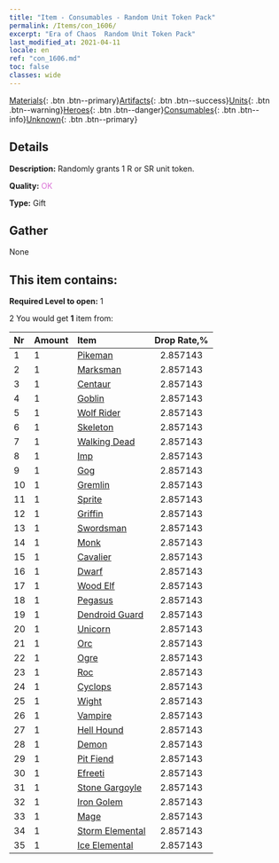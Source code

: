 ```yaml
---
title: "Item - Consumables - Random Unit Token Pack"
permalink: /Items/con_1606/
excerpt: "Era of Chaos  Random Unit Token Pack"
last_modified_at: 2021-04-11
locale: en
ref: "con_1606.md"
toc: false
classes: wide
---
```

 [Materials](/Items/){: .btn .btn--primary}[Artifacts](/Items/Artifacts/){: .btn .btn--success}[Units](/Items/Units/){: .btn .btn--warning}[Heroes](/Items/Heroes/){: .btn .btn--danger}[Consumables](/Items/Consumables/){: .btn .btn--info}[Unknown](/Items/Unknown/){: .btn .btn--primary}

## Details
 **Description:** Randomly grants 1 R or SR unit token.

 **Quality:** <span style="color: #DA70D6">OK</span>

 **Type:** Gift

## Gather

  None

## This item contains:

 **Required Level to open:** 1

 2 You would get **1** item  from:

  | Nr | Amount |     Item    | Drop Rate,% |
  |:---|:-------|:------------|:---------:|
  | 1 | 1 | [Pikeman](/Items/unt_190/) | 2.857143 | 
  | 2 | 1 | [Marksman](/Items/unt_191/) | 2.857143 | 
  | 3 | 1 | [Centaur](/Items/unt_199/) | 2.857143 | 
  | 4 | 1 | [Goblin](/Items/unt_217/) | 2.857143 | 
  | 5 | 1 | [Wolf Rider](/Items/unt_218/) | 2.857143 | 
  | 6 | 1 | [Skeleton](/Items/unt_208/) | 2.857143 | 
  | 7 | 1 | [Walking Dead](/Items/unt_209/) | 2.857143 | 
  | 8 | 1 | [Imp](/Items/unt_226/) | 2.857143 | 
  | 9 | 1 | [Gog](/Items/unt_227/) | 2.857143 | 
  | 10 | 1 | [Gremlin](/Items/unt_235/) | 2.857143 | 
  | 11 | 1 | [Sprite](/Items/unt_262/) | 2.857143 | 
  | 12 | 1 | [Griffin](/Items/unt_192/) | 2.857143 | 
  | 13 | 1 | [Swordsman](/Items/unt_193/) | 2.857143 | 
  | 14 | 1 | [Monk](/Items/unt_194/) | 2.857143 | 
  | 15 | 1 | [Cavalier ](/Items/unt_195/) | 2.857143 | 
  | 16 | 1 | [Dwarf](/Items/unt_200/) | 2.857143 | 
  | 17 | 1 | [Wood Elf](/Items/unt_201/) | 2.857143 | 
  | 18 | 1 | [Pegasus](/Items/unt_202/) | 2.857143 | 
  | 19 | 1 | [Dendroid Guard](/Items/unt_203/) | 2.857143 | 
  | 20 | 1 | [Unicorn](/Items/unt_204/) | 2.857143 | 
  | 21 | 1 | [Orc](/Items/unt_219/) | 2.857143 | 
  | 22 | 1 | [Ogre](/Items/unt_220/) | 2.857143 | 
  | 23 | 1 | [Roc](/Items/unt_221/) | 2.857143 | 
  | 24 | 1 | [Cyclops](/Items/unt_222/) | 2.857143 | 
  | 25 | 1 | [Wight](/Items/unt_210/) | 2.857143 | 
  | 26 | 1 | [Vampire](/Items/unt_211/) | 2.857143 | 
  | 27 | 1 | [Hell Hound](/Items/unt_228/) | 2.857143 | 
  | 28 | 1 | [Demon](/Items/unt_229/) | 2.857143 | 
  | 29 | 1 | [Pit Fiend](/Items/unt_230/) | 2.857143 | 
  | 30 | 1 | [Efreeti](/Items/unt_231/) | 2.857143 | 
  | 31 | 1 | [Stone Gargoyle](/Items/unt_236/) | 2.857143 | 
  | 32 | 1 | [Iron Golem](/Items/unt_237/) | 2.857143 | 
  | 33 | 1 | [Mage](/Items/unt_238/) | 2.857143 | 
  | 34 | 1 | [Storm Elemental](/Items/unt_263/) | 2.857143 | 
  | 35 | 1 | [Ice Elemental](/Items/unt_264/) | 2.857143 | 
